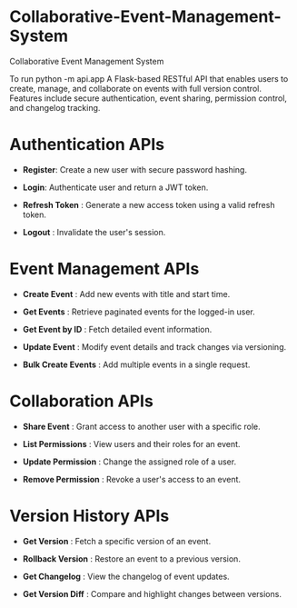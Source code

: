 # Collaborative-Event-Management-System
Collaborative Event Management System

To run
python -m api.app
A Flask-based RESTful API that enables users to create, manage, and collaborate on events with full version control. Features include secure authentication, event sharing, permission control, and changelog tracking.

# Authentication APIs
- **Register**: Create a new user with secure password hashing.

- **Login**: Authenticate user and return a JWT token.

- **Refresh Token** : Generate a new access token using a valid refresh token.

- **Logout** : Invalidate the user's session.

# Event Management APIs
- **Create Event** : Add new events with title and start time.

- **Get Events** : Retrieve paginated events for the logged-in user.

- **Get Event by ID** : Fetch detailed event information.

- **Update Event** : Modify event details and track changes via versioning.

- **Bulk Create Events** : Add multiple events in a single request.

# Collaboration APIs
- **Share Event** : Grant access to another user with a specific role.

- **List Permissions** : View users and their roles for an event.

- **Update Permission** : Change the assigned role of a user.

- **Remove Permission** : Revoke a user's access to an event.

# Version History APIs
- **Get Version** : Fetch a specific version of an event.

- **Rollback Version** : Restore an event to a previous version.

- **Get Changelog** : View the changelog of event updates.

- **Get Version Diff** : Compare and highlight changes between versions.

